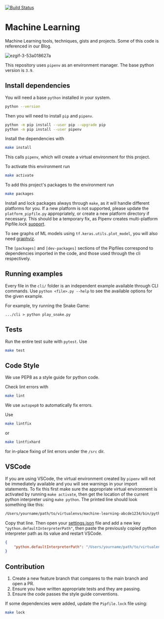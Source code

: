 [![Build Status](https://app.travis-ci.com/8thlight/machine-learning.svg?branch=main)](https://app.travis-ci.com/8thlight/machine-learning)

# Machine Learning
Machine Learning tools, techniques, gists and projects.
Some of this code is referenced in our Blog.

![ezgif-3-53a018627a](https://user-images.githubusercontent.com/25442086/168663740-ea7ebc04-71fa-4800-a0ff-6eb5b389c5c7.gif)

This repository uses `pipenv` as an environment manager.
The base python version is `3.9`. 

## Install dependencies
You will need a base `python` installed in your system.
```bash
python --version
```

Then you will need to install `pip` and `pipenv`.
```bash
python -m pip install --user pip --upgrade pip
python -m pip install --user pipenv
```

Install the dependencies with 
```bash
make install
```
This calls `pipenv`, which will create a virtual environment for this project.

To activate this environment run
```bash
make activate
```

To add this project's packages to the environment run
```bash
make packages
```

Install and lock packages always through `make`, as it will handle different platforms for you.
If a new platform is not supported, please update the `platform_pipfile.py` appropriately, or create a new platform directory if necessary. This should be a temporary fix, as Pipenv creates multi-platform Pipfile.lock [support](https://github.com/pypa/pipenv/issues/5130).

To see graphs of ML models using `tf.keras.utils.plot_model`, you will also need [graphviz](https://graphviz.gitlab.io/download/).

The `[packages]` and `[dev-packages]` sections of the Pipfiles correspond to dependencies imported in the code, and those used through the cli respectively.

## Running examples
Every file in the `cli/` folder is an independent example available through
CLI commands. Use `python <file>.py --help` to see the available options
for the given example.

For example, try running the Snake Game:
```shell
.../cli > python play_snake.py
```

## Tests
Run the entire test suite with `pytest`.
Use
```bash
make test
```

## Code Style
We use PEP8 as a style guide for python code.

Check lint errors with
```bash
make lint
```

We use `autopep8` to automatically fix errors.

Use
```bash
make lintfix
```
or
```bash
make lintfixhard
```

for in-place fixing of lint errors under the `/src` dir.

## VSCode
If you are using VSCode, the virtual environment created by `pipenv` will not 
be immediately available and you will see warnings in your import statements.
To fix this first make sure the appropriate virtual environment is activated
by running `make activate`, then get the location of the current python
interpreter using `make python`. The printed line should look something like
this:

```bash
/Users/yourname/path/to/virtualenvs/machine-learning-abcde1234/bin/python
```

Copy that line. Then open your
[settings.json](https://code.visualstudio.com/docs/getstarted/settings)
file and add a new key `"python.defaultInterpreterPath"`, then paste the 
previously copied python interpreter path as its value and restart VSCode.

```json
{
    "python.defaultInterpreterPath": "/Users/yourname/path/to/virtualenvs/machine-learning-abcde1234/bin/python"
}
```
## Contribution
1. Create a new feature branch that compares to the main branch and open a PR.
1. Ensure you have written appropriate tests and they are passing.
1. Ensure the code passes the style guide conventions.

If some dependencies were added, update the `Pipfile.lock` file
using:
```bash
make lock
```

